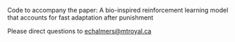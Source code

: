 Code to accompany the paper: A bio-inspired reinforcement learning model that accounts for fast adaptation after punishment

Please direct questions to echalmers@mtroyal.ca
